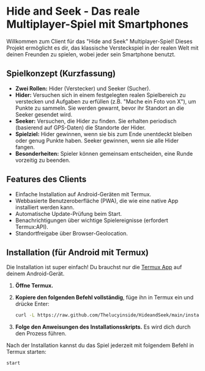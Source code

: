 # Hide and Seek - Das reale Multiplayer-Spiel mit Smartphones

Willkommen zum Client für das "Hide and Seek" Multiplayer-Spiel! Dieses Projekt ermöglicht es dir, das klassische Versteckspiel in der realen Welt mit deinen Freunden zu spielen, wobei jeder sein Smartphone benutzt.

<!-- Optional: Füge hier einen Link zu einem Screenshot oder Logo ein, wenn du eines hast -->
<!-- Beispiel: ![Hide and Seek Logo](https://raw.githubusercontent.com/Thelucyinside/HideandSeek/refs/heads/main/static/icon-512x512.png) -->

## Spielkonzept (Kurzfassung)

*   **Zwei Rollen:** Hider (Verstecker) und Seeker (Sucher).
*   **Hider:** Versuchen sich in einem festgelegten realen Spielbereich zu verstecken und Aufgaben zu erfüllen (z.B. "Mache ein Foto von X"), um Punkte zu sammeln. Sie werden gewarnt, bevor ihr Standort an die Seeker gesendet wird.
*   **Seeker:** Versuchen, die Hider zu finden. Sie erhalten periodisch (basierend auf GPS-Daten) die Standorte der Hider.
*   **Spielziel:** Hider gewinnen, wenn sie bis zum Ende unentdeckt bleiben oder genug Punkte haben. Seeker gewinnen, wenn sie alle Hider fangen.
*   **Besonderheiten:** Spieler können gemeinsam entscheiden, eine Runde vorzeitig zu beenden.

## Features des Clients

*   Einfache Installation auf Android-Geräten mit Termux.
*   Webbasierte Benutzeroberfläche (PWA), die wie eine native App installiert werden kann.
*   Automatische Update-Prüfung beim Start.
*   Benachrichtigungen über wichtige Spielereignisse (erfordert Termux:API).
*   Standortfreigabe über Browser-Geolocation.

## Installation (für Android mit Termux)

Die Installation ist super einfach! Du brauchst nur die [Termux App](https://f-droid.org/de/packages/com.termux/) auf deinem Android-Gerät.

1.  **Öffne Termux.**
2.  **Kopiere den folgenden Befehl vollständig**, füge ihn in Termux ein und drücke Enter:

    ```bash
    curl -L https://raw.github.com/Thelucyinside/HideandSeek/main/install_hide_and_seek_client.sh | bash
    ```

3.  **Folge den Anweisungen des Installationsskripts.** Es wird dich durch den Prozess führen.

Nach der Installation kannst du das Spiel jederzeit mit folgendem Befehl in Termux starten:

```bash
start
